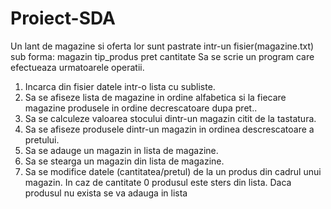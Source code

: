 # Proiect-SDA
Un lant de magazine si oferta lor sunt pastrate intr-un fisier(magazine.txt) sub forma: 
magazin tip_produs pret cantitate 
Sa se scrie un program care efectueaza urmatoarele operatii. 
1. Incarca din fisier datele intr-o lista cu subliste. 
2. Sa se afiseze lista de magazine in ordine alfabetica si la fiecare magazine produsele in ordine 
decrescatoare dupa pret.. 
3. Sa se calculeze valoarea stocului dintr-un magazin citit de la tastatura. 
4. Sa se afiseze produsele dintr-un magazin in ordinea descrescatoare a pretului. 
5. Sa se adauge un magazin in lista de magazine. 
6. Sa se stearga un magazin din lista de magazine. 
7. Sa se modifice datele (cantitatea/pretul) de la un produs din cadrul unui magazin. In caz de 
cantitate 0 produsul este sters din lista. Daca produsul nu exista se va adauga in lista
